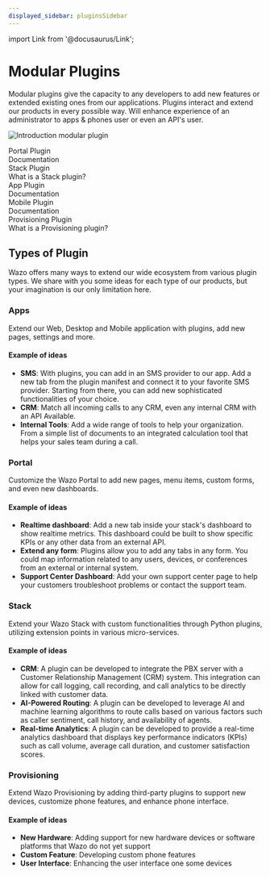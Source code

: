 ```yaml
---
displayed_sidebar: pluginsSidebar
---
```


import Link from '@docusaurus/Link';

# Modular Plugins

Modular plugins give the capacity to any developers to add new features or extended existing ones from our applications. Plugins interact and extend our products in every possible way. Will enhance experience of an administrator to apps & phones user or even an API's user.

![Introduction modular plugin](/img/plugins/introduction.jpg)

<nav class="pagination-nav" aria-label="Docs pages">
  <Link class="pagination-nav__link" to="/docs/plugins/ui/portal/">
    <div class="pagination-nav__sublabel">Portal Plugin</div>
    <div class="pagination-nav__label">Documentation</div>
  </Link>

  <Link class="pagination-nav__link" to="/docs/plugins/pbx/">
    <div class="pagination-nav__sublabel">Stack Plugin</div>
    <div class="pagination-nav__label">What is a Stack plugin?</div>
  </Link>

  <Link class="pagination-nav__link" to="/docs/plugins/ui/apps">
    <div class="pagination-nav__sublabel">App Plugin</div>
    <div class="pagination-nav__label">Documentation</div>
  </Link>

  <Link class="pagination-nav__link" to="/docs/plugins/ui/mobile">
    <div class="pagination-nav__sublabel">Mobile Plugin</div>
    <div class="pagination-nav__label">Documentation</div>
  </Link>

  <Link class="pagination-nav__link" to="/docs/plugins/provisioning">
    <div class="pagination-nav__sublabel">Provisioning Plugin</div>
    <div class="pagination-nav__label">What is a Provisioning plugin?</div>
  </Link>
</nav>

## Types of Plugin

Wazo offers many ways to extend our wide ecosystem from various plugin types. We share with you some ideas for each type of our products, but your imagination is our only limitation here.

### Apps

Extend our Web, Desktop and Mobile application with plugins, add new pages, settings and more.

#### Example of ideas

- **SMS**: With plugins, you can add in an SMS provider to our app. Add a new tab from the plugin manifest and connect it to your favorite SMS provider. Starting from there, you can add new sophisticated functionalities of your choice.
- **CRM**: Match all incoming calls to any CRM, even any internal CRM with an API Available.
- **Internal Tools**: Add a wide range of tools to help your organization. From a simple list of documents to an integrated calculation tool that helps your sales team during a call.

### Portal

Customize the Wazo Portal to add new pages, menu items, custom forms, and even new dashboards.

#### Example of ideas

- **Realtime dashboard**: Add a new tab inside your stack's dashboard to show realtime metrics. This dashboard could be built to show specific KPIs or any other data from an external API.
- **Extend any form**: Plugins allow you to add any tabs in any form. You could map information related to any users, devices, or conferences from an external or internal system.
- **Support Center Dashboard**: Add your own support center page to help your customers troubleshoot problems or contact the support team.

### Stack

Extend your Wazo Stack with custom functionalities through Python plugins, utilizing extension points in various micro-services.

#### Example of ideas

- **CRM**: A plugin can be developed to integrate the PBX server with a Customer Relationship Management (CRM) system. This integration can allow for call logging, call recording, and call analytics to be directly linked with customer data.
- **AI-Powered Routing**: A plugin can be developed to leverage AI and machine learning algorithms to route calls based on various factors such as caller sentiment, call history, and availability of agents.
- **Real-time Analytics**: A plugin can be developed to provide a real-time analytics dashboard that displays key performance indicators (KPIs) such as call volume, average call duration, and customer satisfaction scores.


### Provisioning

Extend Wazo Provisioning by adding third-party plugins to support new devices, customize phone features, and enhance phone interface.

#### Example of ideas

- **New Hardware**: Adding support for new hardware devices or software platforms that Wazo do not yet support
- **Custom Feature**: Developing custom phone features
- **User Interface**: Enhancing the user interface one some devices
